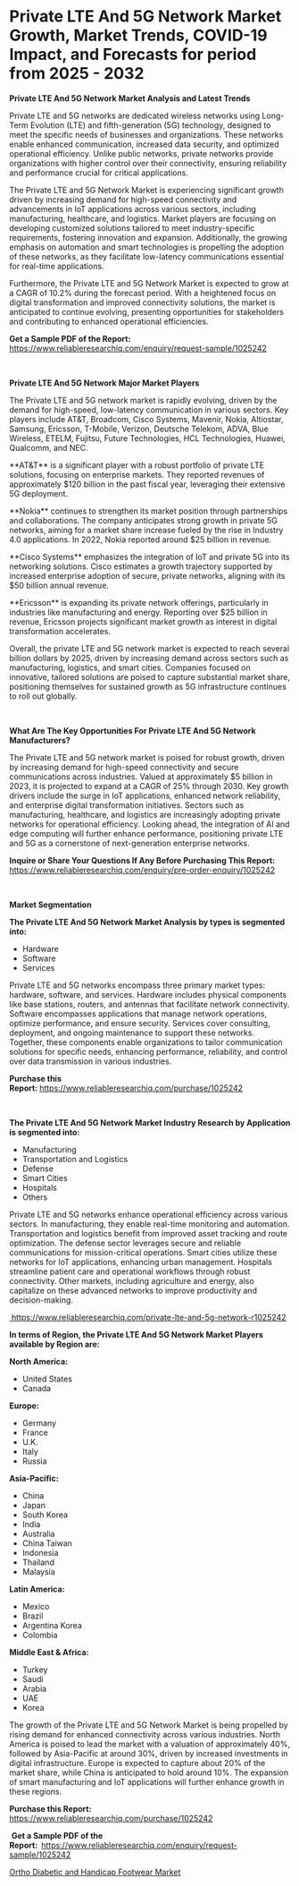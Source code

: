 <p><h1>Private LTE And 5G Network Market Growth, Market Trends, COVID-19 Impact, and Forecasts for period from 2025 - 2032</h1></p><p><strong>Private LTE And 5G Network Market Analysis and Latest Trends</strong></p>
<p><p>Private LTE and 5G networks are dedicated wireless networks using Long-Term Evolution (LTE) and fifth-generation (5G) technology, designed to meet the specific needs of businesses and organizations. These networks enable enhanced communication, increased data security, and optimized operational efficiency. Unlike public networks, private networks provide organizations with higher control over their connectivity, ensuring reliability and performance crucial for critical applications.</p><p>The Private LTE and 5G Network Market is experiencing significant growth driven by increasing demand for high-speed connectivity and advancements in IoT applications across various sectors, including manufacturing, healthcare, and logistics. Market players are focusing on developing customized solutions tailored to meet industry-specific requirements, fostering innovation and expansion. Additionally, the growing emphasis on automation and smart technologies is propelling the adoption of these networks, as they facilitate low-latency communications essential for real-time applications.</p><p>Furthermore, the Private LTE and 5G Network Market is expected to grow at a CAGR of 10.2% during the forecast period. With a heightened focus on digital transformation and improved connectivity solutions, the market is anticipated to continue evolving, presenting opportunities for stakeholders and contributing to enhanced operational efficiencies.</p></p>
<p><strong>Get a Sample PDF of the Report:&nbsp;</strong> <a href="https://www.reliableresearchiq.com/enquiry/request-sample/1025242?utm_campaign=2321&utm_medium=2&utm_source=Github&utm_content=ia&utm_term=07032025&utm_id=private-lte-and-5g-network">https://www.reliableresearchiq.com/enquiry/request-sample/1025242</a></p>
<p>&nbsp;</p>
<p><strong>Private LTE And 5G Network Major Market Players</strong></p>
<p><p>The Private LTE and 5G network market is rapidly evolving, driven by the demand for high-speed, low-latency communication in various sectors. Key players include AT&T, Broadcom, Cisco Systems, Mavenir, Nokia, Altiostar, Samsung, Ericsson, T-Mobile, Verizon, Deutsche Telekom, ADVA, Blue Wireless, ETELM, Fujitsu, Future Technologies, HCL Technologies, Huawei, Qualcomm, and NEC.</p><p>**AT&T** is a significant player with a robust portfolio of private LTE solutions, focusing on enterprise markets. They reported revenues of approximately $120 billion in the past fiscal year, leveraging their extensive 5G deployment.</p><p>**Nokia** continues to strengthen its market position through partnerships and collaborations. The company anticipates strong growth in private 5G networks, aiming for a market share increase fueled by the rise in Industry 4.0 applications. In 2022, Nokia reported around $25 billion in revenue.</p><p>**Cisco Systems** emphasizes the integration of IoT and private 5G into its networking solutions. Cisco estimates a growth trajectory supported by increased enterprise adoption of secure, private networks, aligning with its $50 billion annual revenue.</p><p>**Ericsson** is expanding its private network offerings, particularly in industries like manufacturing and energy. Reporting over $25 billion in revenue, Ericsson projects significant market growth as interest in digital transformation accelerates.</p><p>Overall, the private LTE and 5G network market is expected to reach several billion dollars by 2025, driven by increasing demand across sectors such as manufacturing, logistics, and smart cities. Companies focused on innovative, tailored solutions are poised to capture substantial market share, positioning themselves for sustained growth as 5G infrastructure continues to roll out globally.</p></p>
<p>&nbsp;</p>
<p><strong>What Are The Key Opportunities For Private LTE And 5G Network Manufacturers?</strong></p>
<p><p>The Private LTE and 5G network market is poised for robust growth, driven by increasing demand for high-speed connectivity and secure communications across industries. Valued at approximately $5 billion in 2023, it is projected to expand at a CAGR of 25% through 2030. Key growth drivers include the surge in IoT applications, enhanced network reliability, and enterprise digital transformation initiatives. Sectors such as manufacturing, healthcare, and logistics are increasingly adopting private networks for operational efficiency. Looking ahead, the integration of AI and edge computing will further enhance performance, positioning private LTE and 5G as a cornerstone of next-generation enterprise networks.</p></p>
<p><strong>Inquire or Share Your Questions If Any Before Purchasing This Report:</strong> <a href="https://www.reliableresearchiq.com/enquiry/pre-order-enquiry/1025242?utm_campaign=2321&utm_medium=2&utm_source=Github&utm_content=ia&utm_term=07032025&utm_id=private-lte-and-5g-network">https://www.reliableresearchiq.com/enquiry/pre-order-enquiry/1025242</a></p>
<p>&nbsp;</p>
<p><strong>Market Segmentation</strong></p>
<p><strong>The Private LTE And 5G Network Market Analysis by types is segmented into:</strong></p>
<p><ul><li>Hardware</li><li>Software</li><li>Services</li></ul></p>
<p><p>Private LTE and 5G networks encompass three primary market types: hardware, software, and services. Hardware includes physical components like base stations, routers, and antennas that facilitate network connectivity. Software encompasses applications that manage network operations, optimize performance, and ensure security. Services cover consulting, deployment, and ongoing maintenance to support these networks. Together, these components enable organizations to tailor communication solutions for specific needs, enhancing performance, reliability, and control over data transmission in various industries.</p></p>
<p><strong>Purchase this Report:&nbsp;</strong><a href="https://www.reliableresearchiq.com/purchase/1025242?utm_campaign=2321&utm_medium=2&utm_source=Github&utm_content=ia&utm_term=07032025&utm_id=private-lte-and-5g-network">https://www.reliableresearchiq.com/purchase/1025242</a></p>
<p>&nbsp;</p>
<p><strong>The Private LTE And 5G Network Market Industry Research by Application is segmented into:</strong></p>
<p><ul><li>Manufacturing</li><li>Transportation and Logistics</li><li>Defense</li><li>Smart Cities</li><li>Hospitals</li><li>Others</li></ul></p>
<p><p>Private LTE and 5G networks enhance operational efficiency across various sectors. In manufacturing, they enable real-time monitoring and automation. Transportation and logistics benefit from improved asset tracking and route optimization. The defense sector leverages secure and reliable communications for mission-critical operations. Smart cities utilize these networks for IoT applications, enhancing urban management. Hospitals streamline patient care and operational workflows through robust connectivity. Other markets, including agriculture and energy, also capitalize on these advanced networks to improve productivity and decision-making.</p></p>
<p><a href="https://www.reliableresearchiq.com/private-lte-and-5g-network-r1025242?utm_campaign=2321&utm_medium=2&utm_source=Github&utm_content=ia&utm_term=07032025&utm_id=private-lte-and-5g-network">&nbsp;https://www.reliableresearchiq.com/private-lte-and-5g-network-r1025242</a></p>
<p><strong>In terms of Region, the Private LTE And 5G Network Market Players available by Region are:</strong></p>
<p>
    <p> <strong> North America: </strong>
        <ul>
            <li>United States</li>
            <li>Canada</li>
        </ul>
        </p> 
    <p> <strong> Europe: </strong>
        <ul>
            <li>Germany</li>
            <li>France</li>
            <li>U.K.</li>
            <li>Italy</li>
            <li>Russia</li>
        </ul>
        </p> 
    <p> <strong> Asia-Pacific: </strong>
        <ul>
            <li>China</li>
            <li>Japan</li>
            <li>South Korea</li>
            <li>India</li>
            <li>Australia</li>
            <li>China Taiwan</li>
            <li>Indonesia</li>
            <li>Thailand</li>
            <li>Malaysia</li>
        </ul>
        </p> 
    <p> <strong> Latin America: </strong>
        <ul>
            <li>Mexico</li>
            <li>Brazil</li>
            <li>Argentina Korea</li>
            <li>Colombia</li>
        </ul>
        </p> 
    <p> <strong> Middle East & Africa: </strong>
        <ul>
            <li>Turkey</li>
            <li>Saudi</li>
            <li>Arabia</li>
            <li>UAE</li>
            <li>Korea</li>
        </ul>
    </p>
    </p>
<p><p>The growth of the Private LTE and 5G Network Market is being propelled by rising demand for enhanced connectivity across various industries. North America is poised to lead the market with a valuation of approximately 40%, followed by Asia-Pacific at around 30%, driven by increased investments in digital infrastructure. Europe is expected to capture about 20% of the market share, while China is anticipated to hold around 10%. The expansion of smart manufacturing and IoT applications will further enhance growth in these regions.</p></p>
<p><strong>Purchase this Report: </strong><a href="https://www.reliableresearchiq.com/purchase/1025242?utm_campaign=2321&utm_medium=2&utm_source=Github&utm_content=ia&utm_term=07032025&utm_id=private-lte-and-5g-network">https://www.reliableresearchiq.com/purchase/1025242</a></p>
<p>&nbsp;<strong>Get a Sample PDF of the Report:&nbsp;&nbsp;</strong><a href="https://www.reliableresearchiq.com/enquiry/request-sample/1025242?utm_campaign=2321&utm_medium=2&utm_source=Github&utm_content=ia&utm_term=07032025&utm_id=private-lte-and-5g-network">https://www.reliableresearchiq.com/enquiry/request-sample/1025242</a></p>
<p><strong></strong></p>
<p><p><a href="https://github.com/DianaWilson796/Market-Research-Report-List-1/blob/main/ortho-diabetic-and-handicap-footwear-market.md?utm_campaign=2321&utm_medium=2&utm_source=Github&utm_content=ia&utm_term=07032025&utm_id=private-lte-and-5g-network">Ortho Diabetic and Handicap Footwear Market</a></p></p>